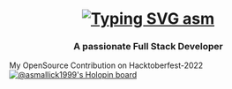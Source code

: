 <div align="center">
<h1>
  <a href="https://git.io/typing-svg"><img src="https://readme-typing-svg.herokuapp.com?font=Fira+Code&pause=1000&width=435&lines=Hello%2C+There;This+is+Amir+Sohail+Mallick;Welcome+to+my+GitHub+" alt="Typing SVG asm" /></a>
</h1>

<h3>A passionate Full Stack Developer</h3>
</div>























My OpenSource Contribution on Hacktoberfest-2022
[![@asmallick1999's Holopin board](https://holopin.me/asmallick1999)](https://holopin.io/@asmallick1999)
